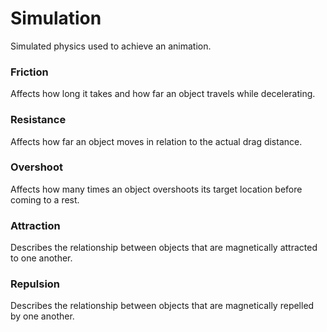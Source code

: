 # Simulation

Simulated physics used to achieve an animation.


### Friction

Affects how long it takes and how far an object travels while decelerating.


### Resistance

Affects how far an object moves in relation to the actual drag distance.


### Overshoot

Affects how many times an object overshoots its target location before coming to a rest.


### Attraction

Describes the relationship between objects that are magnetically attracted to one another.


### Repulsion

Describes the relationship between objects that are magnetically repelled by one another.